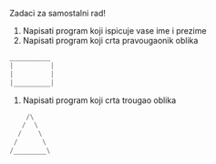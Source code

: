 
Zadaci za samostalni rad!

1. Napisati program koji ispicuje vase ime i prezime
1. Napisati program koji crta pravougaonik oblika
```python
__________
|         |
|         |
|_________|
```
1. Napisati program koji crta trougao oblika
```python
    /\
   /  \
  /    \
 /      \
/________\
```